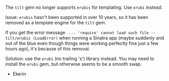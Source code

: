 The `tilt` gem no longer supports `erubis` for templating. Use `erubi` instead.

Issue: `erubis` hasn't been supported in over 10 years, so it has been removed
as a template engine for the `tilt` gem.

If you get the error message
    ` ... 'require' cannot load such file -- tilt/erubis (LoadError)`
when running a Sinatra app (maybe suddenly and out of the blue even though
things were working perfectly fine just a few hours ago), it's because of this
removal.

Solution: use the `erubi` (no trailing 's') library instead. You may need to
install the `erubi` gem, but otherwise seems to be a smooth swap.
- Ekerin
